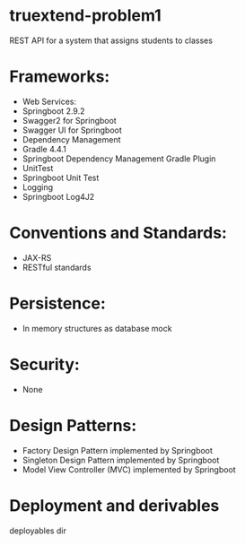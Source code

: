 # truextend-problem1

REST API for a system that assigns students to classes

# Frameworks:
- Web Services:
- Springboot 2.9.2
- Swagger2 for Springboot
- Swagger UI for Springboot
- Dependency Management
- Gradle 4.4.1
- Springboot Dependency Management Gradle Plugin 
- UnitTest
- Springboot Unit Test
- Logging
- Springboot Log4J2

# Conventions and Standards:
- JAX-RS
- RESTful standards

# Persistence:
- In memory structures as database mock

# Security:
- None

# Design Patterns:
- Factory Design Pattern implemented by Springboot
- Singleton Design Pattern implemented by Springboot
- Model View Controller (MVC) implemented by Springboot

# Deployment and derivables
deployables dir

